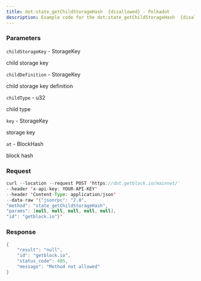 ```yaml
---
title: dot:state_getChildStorageHash  {disallowed} - Polkadot
description: Example code for the dot:state_getChildStorageHash  {disallowed} json-rpc method. Сomplete guide on how to use dot:state_getChildStorageHash  {disallowed} json-rpc in GetBlock.io Web3 documentation.
---
```


### Parameters


`childStorageKey` - StorageKey

child storage key

`childDefinition` - StorageKey

child storage key definition

`childType` - u32

child type

`key` - StorageKey

storage key

`at` - BlockHash

block hash

### Request

``` java
curl --location --request POST 'https://dot.getblock.io/mainnet/' 
--header 'x-api-key: YOUR-API-KEY' 
--header 'Content-Type: application/json' 
--data-raw '{"jsonrpc": "2.0",
"method": "state_getChildStorageHash",
"params": [null, null, null, null, null],
"id": "getblock.io"}'
```

###  Response

``` java
{
    "result": "null",
    "id": "getblock.io",
    "status_code": 405,
    "message": "Method not allowed"
}
```

